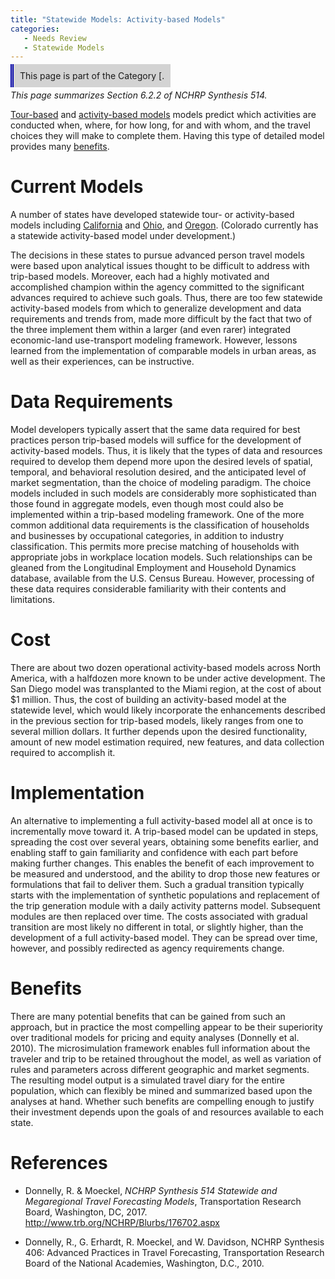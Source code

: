 ```yaml
---
title: "Statewide Models: Activity-based Models"
categories:
   - Needs Review
   - Statewide Models
---
```


<span style="background:lightgrey;padding:10px;border-left: thick double #0000aa;"> This page is part of the Category \[.</span>

*This page summarizes Section 6.2.2 of NCHRP Synthesis 514.*

[Tour-based](Tour-based_models) and [activity-based models](Activity-Based_Models) models predict which activities are conducted when, where, for how long, for and with whom, and the travel choices they will make to complete them. Having this type of detailed model provides many [benefits](Benefits_of_Activity_Based_Models).

Current Models
==============

A number of states have developed statewide tour- or activity-based models including [California](http://www.dot.ca.gov/hq/tpp/offices/omsp/statewide_modeling/cstdm.html) and [Ohio](http://www.dot.state.oh.us/Divisions/Planning/SPR/ModelForecastingUnit/Pages/TravelDemandModeling.aspx), and [Oregon](http://www.oregon.gov/ODOT/Planning/Pages/Technical-Tools.aspx). (Colorado currently has a statewide activity-based model under development.)

The decisions in these states to pursue advanced person travel models were based upon analytical issues thought to be difficult to address with trip-based models. Moreover, each had a highly motivated and accomplished champion within the agency committed to the significant advances required to achieve such goals. Thus, there are too few statewide activity-based models from which to generalize development and data requirements and trends from, made more difficult by the fact that two of the three implement them within a larger (and even rarer) integrated economic-land use-transport modeling framework. However, lessons learned from the implementation of comparable models in urban areas, as well as their experiences, can be instructive.

Data Requirements
=================

Model developers typically assert that the same data required for best practices person trip-based models will suffice for the development of activity-based models. Thus, it is likely that the types of data and resources required to develop them depend more upon the desired levels of spatial, temporal, and behavioral resolution desired, and the anticipated level of market segmentation, than the choice of modeling paradigm. The choice models included in such models are considerably more sophisticated than those found in aggregate models, even though most could also be implemented within a trip-based modeling framework. One of the more common additional data requirements is the classification of households and businesses by occupational categories, in addition to industry classification. This permits more precise matching of households with appropriate jobs in workplace location models. Such relationships can be gleaned from the Longitudinal Employment and Household Dynamics database, available from the U.S. Census Bureau. However, processing of these data requires considerable familiarity with their contents and limitations.

Cost
====

There are about two dozen operational activity-based models across North America, with a halfdozen more known to be under active development. The San Diego model was transplanted to the Miami region, at the cost of about \$1 million. Thus, the cost of building an activity-based model at the statewide level, which would likely incorporate the enhancements described in the previous section for trip-based models, likely ranges from one to several million dollars. It further depends upon the desired functionality, amount of new model estimation required, new features, and data collection required to accomplish it.

Implementation
==============

An alternative to implementing a full activity-based model all at once is to incrementally move toward it. A trip-based model can be updated in steps, spreading the cost over several years, obtaining some benefits earlier, and enabling staff to gain familiarity and confidence with each part before making further changes. This enables the benefit of each improvement to be measured and understood, and the ability to drop those new features or formulations that fail to deliver them. Such a gradual transition typically starts with the implementation of synthetic populations and replacement of the trip generation module with a daily activity patterns model. Subsequent modules are then replaced over time. The costs associated with gradual transition are most likely no different in total, or slightly higher, than the development of a full activity-based model. They can be spread over time, however, and possibly redirected as agency requirements change.

Benefits
========

There are many potential benefits that can be gained from such an approach, but in practice the most compelling appear to be their superiority over traditional models for pricing and equity analyses (Donnelly et al. 2010). The microsimulation framework enables full information about the traveler and trip to be retained throughout the model, as well as variation of rules and parameters across different geographic and market segments. The resulting model output is a simulated travel diary for the entire population, which can flexibly be mined and summarized based upon the analyses at hand. Whether such benefits are compelling enough to justify their investment depends upon the goals of and resources available to each state.

References
==========

-   Donnelly, R. & Moeckel, *NCHRP Synthesis 514 Statewide and Megaregional Travel Forecasting Models*, Transportation Research Board, Washington, DC, 2017. <http://www.trb.org/NCHRP/Blurbs/176702.aspx>

<!-- -->

-   Donnelly, R., G. Erhardt, R. Moeckel, and W. Davidson, NCHRP Synthesis 406: Advanced Practices in Travel Forecasting, Transportation Research Board of the National Academies, Washington, D.C., 2010.


